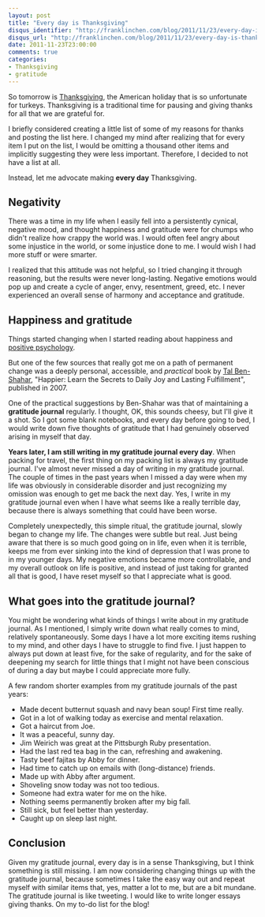 ```yaml
---
layout: post
title: "Every day is Thanksgiving"
disqus_identifier: "http://franklinchen.com/blog/2011/11/23/every-day-is-thanksgiving/"
disqus_url: "http://franklinchen.com/blog/2011/11/23/every-day-is-thanksgiving/"
date: 2011-11-23T23:00:00
comments: true
categories:
- Thanksgiving
- gratitude
---
```

So tomorrow is [Thanksgiving](http://en.wikipedia.org/wiki/Thanksgiving), the American holiday that is so unfortunate for turkeys. Thanksgiving is a traditional time for pausing and giving thanks for all that we are grateful for.

I briefly considered creating a little list of some of my reasons for thanks and posting the list here. I changed my mind after realizing that for every item I put on the list, I would be omitting a thousand other items and implicitly suggesting they were less important. Therefore, I decided to not have a list at all. 

Instead, let me advocate making **every day** Thanksgiving.

<!--more-->

## Negativity

There was a time in my life when I easily fell into a persistently cynical, negative mood, and thought happiness and gratitude were for chumps who didn't realize how crappy the world was. I would often feel angry about some injustice in the world, or some injustice done to me. I would wish I had more stuff or were smarter.

I realized that this attitude was not helpful, so I tried changing it through reasoning, but the results were never long-lasting. Negative emotions would pop up and create a cycle of anger, envy, resentment, greed, etc. I never experienced an overall sense of harmony and acceptance and gratitude.

## Happiness and gratitude

Things started changing when I started reading about happiness and [positive psychology](http://en.wikipedia.org/wiki/Positive_psychology).

But one of the few sources that really got me on a path of permanent change was a deeply personal, accessible, and *practical* book by [Tal Ben-Shahar](http://www.talbenshahar.com/), "Happier: Learn the Secrets to Daily Joy and Lasting Fulfillment", published in 2007.

One of the practical suggestions by Ben-Shahar was that of maintaining a **gratitude journal** regularly. I thought, OK, this sounds cheesy, but I'll give it a shot.  So I got some blank notebooks, and every day before going to bed, I would write down five thoughts of gratitude that I had genuinely observed arising in myself that day.

**Years later, I am still writing in my gratitude journal every day**. When packing for travel, the first thing on my packing list is always my gratitude journal. I've almost never missed a day of writing in my gratitude journal. The couple of times in the past years when I missed a day were when my life was obviously in considerable disorder and just recognizing my omission was enough to get me back the next day. Yes, I write in my gratitude journal even when I have what seems like a really terrible day, because there is always something that could have been worse.

Completely unexpectedly, this simple ritual, the gratitude journal, slowly began to change my life. The changes were subtle but real. Just being aware that there is so much good going on in life, even when it is terrible, keeps me from ever sinking into the kind of depression that I was prone to in my younger days. My negative emotions became more controllable, and my overall outlook on life is positive, and instead of just taking for granted all that is good, I have reset myself so that I appreciate what is good.

## What goes into the gratitude journal?

You might be wondering what kinds of things I write about in my gratitude journal. As I mentioned, I simply write down what really comes to mind, relatively spontaneously. Some days I have a lot more exciting items rushing to my mind, and other days I have to struggle to find five. I just happen to always put down at least five, for the sake of regularity, and for the sake of deepening my search for little things that I might not have been conscious of during a day but maybe I could appreciate more fully.

A few random shorter examples from my gratitude journals of the past years:

- Made decent butternut squash and navy bean soup! First time really.
- Got in a lot of walking today as exercise and mental relaxation.
- Got a haircut from Joe.
- It was a peaceful, sunny day.
- Jim Weirich was great at the Pittsburgh Ruby presentation.
- Had the last red tea bag in the can, refreshing and awakening.
- Tasty beef fajitas by Abby for dinner.
- Had time to catch up on emails with (long-distance) friends.
- Made up with Abby after argument.
- Shoveling snow today was not too tedious.
- Someone had extra water for me on the hike.
- Nothing seems permanently broken after my big fall.
- Still sick, but feel better than yesterday.
- Caught up on sleep last night.

## Conclusion

Given my gratitude journal, every day is in a sense Thanksgiving, but I think something is still missing. I am now considering changing things up with the gratitude journal, because sometimes I take the easy way out and repeat myself with similar items that, yes, matter a lot to me, but are a bit mundane. The gratitude journal is like tweeting. I would like to write longer essays giving thanks. On my to-do list for the blog!
